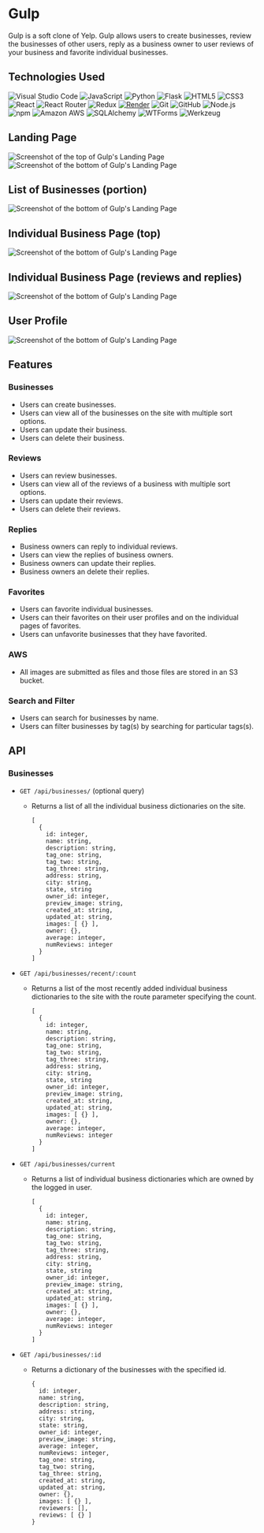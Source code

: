 # Gulp

<p>Gulp is a soft clone of Yelp.  Gulp allows users to create businesses, review the businesses of other users, reply as a business owner to user reviews of your business and favorite individual businesses.</p>

## Technologies Used

![Visual Studio Code](https://img.shields.io/badge/Visual%20Studio%20Code-0078d7.svg?style=for-the-badge&logo=visual-studio-code&logoColor=white)
![JavaScript](https://img.shields.io/badge/javascript-%23323330.svg?style=for-the-badge&logo=javascript&logoColor=%23F7DF1E)
![Python](https://img.shields.io/badge/python-3670A0?style=for-the-badge&logo=python&logoColor=ffdd54)
![Flask](https://img.shields.io/badge/flask-%23000.svg?style=for-the-badge&logo=flask&logoColor=white)
![HTML5](https://img.shields.io/badge/html5-%23E34F26.svg?style=for-the-badge&logo=html5&logoColor=white)
![CSS3](https://img.shields.io/badge/css3-%231572B6.svg?style=for-the-badge&logo=css3&logoColor=white)
![React](https://img.shields.io/badge/react-%2320232a.svg?style=for-the-badge&logo=react&logoColor=%2361DAFB)
![React Router](https://img.shields.io/badge/React_Router-CA4245?style=for-the-badge&logo=react-router&logoColor=white)
![Redux](https://img.shields.io/badge/redux-%23593d88.svg?style=for-the-badge&logo=redux&logoColor=white)
[![Render](https://img.shields.io/badge/render-%23430098.svg?style=for-the-badge&logo=render&logoColor=white)](https://render.com)
![Git](https://img.shields.io/badge/git-%23F05033.svg?style=for-the-badge&logo=git&logoColor=white)
![GitHub](https://img.shields.io/badge/GitHub-100000?style=for-the-badge&logo=github&logoColor=white)
![Node.js](https://img.shields.io/badge/node.js-6DA55F?style=for-the-badge&logo=node.js&logoColor=white)
![npm](https://img.shields.io/badge/npm-CB3837?style=for-the-badge&logo=npm&logoColor=white)
![Amazon AWS](https://img.shields.io/badge/Amazon_AWS-232F3E?style=for-the-badge&logo=amazon-aws&logoColor=white)
![SQLAlchemy](https://img.shields.io/badge/SQLAlchemy-%23FFCA28.svg?style=for-the-badge&logo=SQLAlchemy&logoColor=white)
![WTForms](https://img.shields.io/badge/WTForms-%23F7981D.svg?style=for-the-badge&logo=WTForms&logoColor=white)
![Werkzeug](https://img.shields.io/badge/Werkzeug-%23000000.svg?style=for-the-badge&logo=Werkzeug&logoColor=white)


## Landing Page

![Screenshot of the top of Gulp's Landing Page](https://bucket-rb22.s3.us-east-2.amazonaws.com/gulp_landing_top_adj.png)
![Screenshot of the bottom of Gulp's Landing Page](https://bucket-rb22.s3.us-east-2.amazonaws.com/gulp_landing_bottom.png)

## List of Businesses (portion)
![Screenshot of the bottom of Gulp's Landing Page](https://bucket-rb22.s3.us-east-2.amazonaws.com/gulp_all.png)

## Individual Business Page (top)
![Screenshot of the bottom of Gulp's Landing Page](https://bucket-rb22.s3.us-east-2.amazonaws.com/gulp_bus_top.png)

## Individual Business Page (reviews and replies)
![Screenshot of the bottom of Gulp's Landing Page](https://bucket-rb22.s3.us-east-2.amazonaws.com/gulp_review_reply.png)

## User Profile
![Screenshot of the bottom of Gulp's Landing Page](https://bucket-rb22.s3.us-east-2.amazonaws.com/gulp_user_profile.png)

## Features

### Businesses

* Users can create businesses.
* Users can view all of the businesses on the site with multiple sort options.
* Users can update their business.
* Users can delete their business.

### Reviews

* Users can review businesses.
* Users can view all of the reviews of a business with multiple sort options.
* Users can update their reviews.
* Users can delete their reviews.

### Replies

* Business owners can reply to individual reviews.
* Users can view the replies of business owners.
* Business owners can update their replies.
* Business owners an delete their replies.

### Favorites

* Users can favorite individual businesses.
* Users can their favorites on their user profiles and on the individual pages of favorites.
* Users can unfavorite businesses that they have favorited.

### AWS

* All images are submitted as files and those files are stored in an S3 bucket.

### Search and Filter

* Users can search for businesses by name.
* Users can filter businesses by tag(s) by searching for particular tags(s).

## API

### Businesses

* `GET /api/businesses/` (optional query)

  * Returns a list of all the individual business dictionaries on the site.

    ```
    [
      {
        id: integer,
        name: string,
        description: string,
        tag_one: string,
        tag_two: string,
        tag_three: string,
        address: string,
        city: string,
        state, string
        owner_id: integer,
        preview_image: string,
        created_at: string,
        updated_at: string,
        images: [ {} ],
        owner: {},
        average: integer,
        numReviews: integer
      }
    ]
    ```

* `GET /api/businesses/recent/:count`

  * Returns a list of the most recently added individual business dictionaries to the site with the route parameter specifying the count.

    ```
    [
      {
        id: integer,
        name: string,
        description: string,
        tag_one: string,
        tag_two: string,
        tag_three: string,
        address: string,
        city: string,
        state, string
        owner_id: integer,
        preview_image: string,
        created_at: string,
        updated_at: string,
        images: [ {} ],
        owner: {},
        average: integer,
        numReviews: integer
      }
    ]
      ```

* `GET /api/businesses/current`

  * Returns a list of individual business dictionaries which are owned by the logged in user.

    ```
    [
      {
        id: integer,
        name: string,
        description: string,
        tag_one: string,
        tag_two: string,
        tag_three: string,
        address: string,
        city: string,
        state, string
        owner_id: integer,
        preview_image: string,
        created_at: string,
        updated_at: string,
        images: [ {} ],
        owner: {},
        average: integer,
        numReviews: integer
      }
    ]
      ```

* `GET /api/businesses/:id`

  * Returns a dictionary of the businesses with the specified id.

    ```
    {
      id: integer,
      name: string,
      description: string,
      address: string,
      city: string,
      state: string,
      owner_id: integer,
      preview_image: string,
      average: integer,
      numReviews: integer,
      tag_one: string,
      tag_two: string,
      tag_three: string,
      created_at: string,
      updated_at: string,
      owner: {},
      images: [ {} ],
      reviewers: [],
      reviews: [ {} ]
    }
    ```
